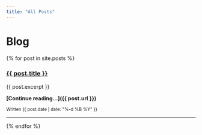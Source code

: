 ```yaml
---
title: "All Posts"
---
```


# Blog

{% for post in site.posts %}
<h3>
  <a href="{{ post.url }}">{{ post.title }}</a>
</h3>
{{ post.excerpt }}

**[Continue reading...]({{ post.url }})**

<small>Written {{ post.date | date: "%-d %B %Y" }}</small>

---
{% endfor %}
